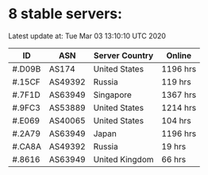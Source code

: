 # 8 stable servers:

Latest update at: Tue Mar 03 13:10:10 UTC 2020

| ID | ASN | Server Country | Online |
| -- | --- | -------------- | ------ |
| #.D09B | AS174 | United States | 1196 hrs |
| #.15CF | AS49392 | Russia | 119 hrs |
| #.7F1D | AS63949 | Singapore | 1367 hrs |
| #.9FC3 | AS53889 | United States | 1214 hrs |
| #.E069 | AS40065 | United States | 104 hrs |
| #.2A79 | AS63949 | Japan | 1196 hrs |
| #.CA8A | AS49392 | Russia | 19 hrs |
| #.8616 | AS63949 | United Kingdom | 66 hrs |

